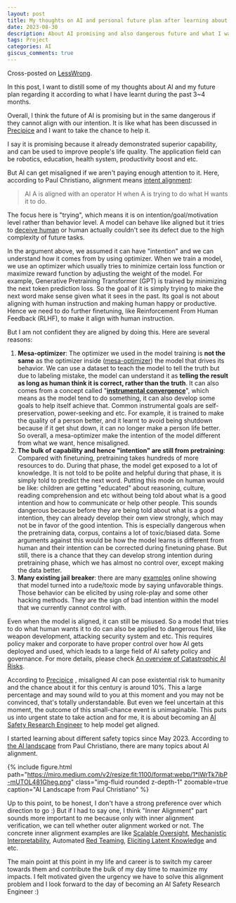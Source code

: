 ```yaml
---
layout: post
title: My thoughts on AI and personal future plan after learning about AI Safety for 4 months
date: 2023-08-30
description: About AI promising and also dangerous future and what I want to do about it. 
tags: Project
categories: AI
giscus_comments: true
---
```


Cross-posted on [LessWrong](https://www.lesswrong.com/posts/GreaiJYjFDziXbfCw/my-thoughts-on-ai-and-personal-future-plan-after-learning).

In this post, I want to distill some of my thoughts about AI and my future plan regarding it according to what I have learnt during the past 3~4 months. 

Overall, I think the future of AI is promising but in the same dangerous if they cannot align with our intention. It is like what has been discussed in [Precipice](https://theprecipice.com/) and I want to take the chance to help it.

I say it is promising because it already demonstrated superior capability, and can be used to improve people's life quality. The application field can be robotics, education, health system, productivity boost and etc. 

But AI can get misaligned if we aren't paying enough attention to it. Here, according to Paul Christiano, alignment means [intent alignment](https://ai-alignment.com/clarifying-ai-alignment-cec47cd69dd6): 

> AI A is aligned with an operator H when A is trying to do what H wants it to do.

The focus here is "trying", which means it is on intention/goal/motivation level rather than behavior level. A model can behave like aligned but it tries to [deceive human](https://www.lesswrong.com/posts/YgAKhkBdgeTCn6P53/ai-deception-a-survey-of-examples-risks-and-potential) or human actually couldn't see its defect due to the high complexity of future tasks. 

In the argument above, we assumed it can have "intention" and we can understand how it comes from by using optimizer. When we train a model, we use an optimizer which usually tries to minimize certain loss function or maximize reward function by adjusting the weight of the model. For example, Generative Pretraining Transformer (GPT) is trained by minimizing the next token prediction loss. So the goal of it is simply trying to make the next word make sense given what it sees in the past. Its goal is not about aligning with human instruction and making human happy or productive. Hence we need to do further finetuning, like Reinforcement From Human Feedback (RLHF), to make it align with human instruction.

But I am not confident they are aligned by doing this. Here are several reasons:
1. **Mesa-optimizer**: The optimizer we used in the model training is **not the same** as the optimizer inside ([mesa-optimizer](https://www.youtube.com/watch?v=bJLcIBixGj8&t=147s&ab_channel=RobertMilesAISafety)) the model that drives its behavior. We can use a dataset to teach the model to tell the truth but due to labeling mistake, the model can understand it as **telling the result as long as human think it is correct, rather than the truth**. It can also comes from a concept called "**[instrumental convergence](https://drive.google.com/file/d/1KewDov1taegTzrqJ4uurmJ2CJ0Y72EU3/view)**", which means as the model tend to do something, it can also develop some goals to help itself achieve that. Common instrumental goals are self-preservation, power-seeking and etc. For example, it is trained to make the quality of a person better, and it learnt to avoid being shutdown because if it get shut down, it can no longer  make a person life better. So overall, a mesa-optimizer make the intention of the model different from what we want, hence misaligned.
2. **The bulk of capability and hence "intention" are still from pretraining**:  Compared with finetuning, pretraining takes hundreds of more resources to do. During that phase, the model get exposed to a lot of knowledge. It is not told to be polite and helpful during that phase, it is simply told to predict the next word. Putting this mode on human would be like: children are getting "educated" about reasoning, culture, reading comprehension and etc without being told about what is a good intention and how to communicate or help other people. This sounds dangerous because before they are being told about what is a good intention, they can already develop their own view strongly, which may not be in favor of the good intention. This is especially dangerous when the pretraining data, corpus, contains a lot of toxic/biased data. Some arguments against this would be how the model learns is different from human and their intention can be corrected during finetuning phase. But still, there is a chance that they can develop strong intention during pretraining phase, which we has almost no control over, except making the data better.
3. **Many existing jail breaker**: there are many [examples](https://www.lesswrong.com/posts/RYcoJdvmoBbi5Nax7/jailbreaking-chatgpt-on-release-day) online showing that model turned into a rude/toxic mode by saying unfavorable things. Those behavior can be elicited by using role-play and some other hacking methods.  They are the sign of bad intention within the model that we currently cannot control with.

Even when the model is aligned, it can still be misused. So a model that tries to do what human wants it to do can also be applied to dangerous field, like weapon development, attacking security system and etc. This requires policy maker and corporate to have proper control over how AI gets deployed and used, which leads to a large field of AI safety policy and governance. For more details, please check [An overview of Catastrophic AI Risks](https://www.lesswrong.com/posts/9dNxz2kjNvPtiZjxj/an-overview-of-catastrophic-ai-risks-summary).

According to [Precipice](https://theprecipice.com/) , misaligned AI can pose existential risk to humanity and the chance about it for this century is around 10%. This a large percentage and may sound wild to you at this moment and you may not be convinced, that's totally understandable. But even we feel uncertain at this moment, the outcome of this small-chance event is unimaginable. This puts us into urgent state to take action and for me, it is about becoming an [AI Safety Research Engineer](https://80000hours.org/articles/ml-engineering-career-transition-guide/) to help model get aligned.

I started learning about different safety topics since May 2023. According to [the AI landscape](https://forum.effectivealtruism.org/posts/63stBTw3WAW6k45dY/paul-christiano-current-work-in-ai-alignment) from Paul Christiano, there are many topics about AI alignment.

{% include figure.html path="https://miro.medium.com/v2/resize:fit:1100/format:webp/1*lWrTk7ibP-mUTOL481Gheg.png" class="img-fluid rounded z-depth-1" zoomable=true caption="AI Landscape from Paul Christiano" %}

Up to this point, to be honest, I don't have a strong preference over which direction to go :) But if I had to say one, I think "Inner Alignment" part sounds more important to me because only with inner alignment verification, we can tell whether outer alignment worked or not. The concrete inner alignment examples are like [Scalable Oversight](https://www.anthropic.com/index/core-views-on-ai-safety), [Mechanistic Interpretability](https://transformer-circuits.pub/2022/mech-interp-essay/index.html), Automated [Red Teaming](https://huggingface.co/blog/red-teaming), [Eliciting Latent Knowledge](https://www.lesswrong.com/tag/eliciting-latent-knowledge-elk#:~:text=Eliciting%20Latent%20Knowledge%20is%20an,that%20look%20good%20to%20us.) and etc. 

The main point at this point in my life and career is to switch my career towards them and contribute the bulk of my day time to maximize my impacts. I felt motivated given the urgency we have to solve this alignment problem and I look forward to the day of becoming an AI Safety Research Engineer :)
